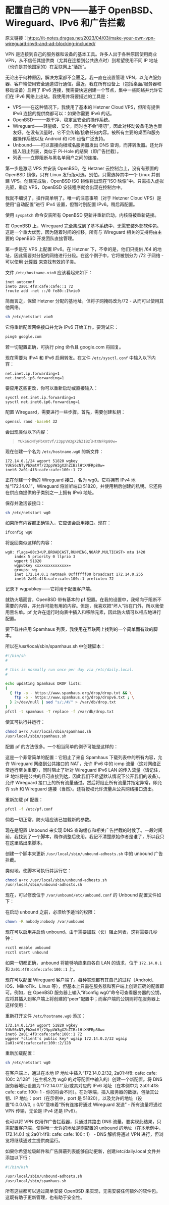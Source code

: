 # 配置自己的 VPN——基于 OpenBSD、Wireguard、IPv6 和广告拦截

原文链接：<https://it-notes.dragas.net/2023/04/03/make-your-own-vpn-wireguard-ipv6-and-ad-blocking-included/>

VPN 是连接到自己的服务器和设备的基本工具。许多人出于各种原因使用商业 VPN，从不信任其提供商（尤其在连接到公共热点时）到希望使用不同 IP 地址（也许是其他国家的）在互联网上“活跃”。

无论出于何种原因，解决方案都不会匮乏。我一直在设置管理 VPN，以允许服务器、客户端使用安全通道进行通信。最近，我在所有设备上（包括桌面/服务器和移动设备）启用了 IPv6 连接，我需要快速创建一个节点，集中一些网络并允许它们在 IPv6 网络上出站。我使用并将要描述的工具是：

* VPS——在这种情况下，我使用了基本的 Hetzner Cloud VPS，但所有提供 IPv6 连接的提供商都可以：如果你需要 IPv6 的话。
* OpenBSD——一款干净、稳定且安全的操作系统。
* Wireguard——轻量级、安全，同时也不会“唠叨”，因此对移动设备电池也很友好。在没有流量时，它不会传输/接收任何内容。被所有主要的桌面和服务器操作系统以及 Android 和 iOS 设备广泛支持。
* Unbound——可以直接向根域名服务器发出 DNS 查询，而非转发器。还允许插入阻止列表，类似于 Pi-Hole 的结果（即广告拦截）。
* 列表——立即阻断与黑名单用户之间的连接。

第一步是激活 VPS 并安装 OpenBSD。在 Hetzner 云控制台上，没有有预置的 OpenBSD 镜像，只有 Linux 发行版可选。别怕，只需选择其中一个 Linux 并创建 VPS。创建完成后，OpenBSD ISO 镜像将出现在“ISO 映像”中。只需插入虚拟光驱，重启 VPS，OpenBSD 安装程序就会出现在控制台中。

我就不细说了，操作简单明了。唯一的注意事项（对于 Hetzner Cloud VPS）是使用“自动配置”进行 IPv4 设置，但暂时别配置 IPv6。稍后再配置。

使用 `syspatch` 命令安装所有 OpenBSD 更新并重新启动，内核将被重新链接。

在 OpenBSD 上，Wireguard 完全集成到了基本系统中，无需安装外部软件包。这是一个重大优势，因为随着时间的推移，所有与 Wireguard 相关的支持将由主要的 OpenBSD 开发团队直接管理。

第一步是在 VPS 上配置 IPv6。在 Hetzner 下，不幸的是，他们只提供 /64 的地址，因此需要对分配的网络进行分段。在这个例子中，它将被划分为 /72 子网络 - 可以使用 [计算器](https://subnettingpractice.com/ipv6-subnet-calculator.html) 来查找有效的子类。

文件 `/etc/hostname.vio0` 应该看起来如下：

```fallback
inet autoconf
inet6 2a01:4f8:cafe:cafe::1 72 
!route add -net ::/0 fe80::1%vio0
```

简而言之，保留 Hetzner 分配的基地址，但将子网掩码改为/72 - 从而可以使用其他网络。

```sh
sh /etc/netstart vio0
```

它将重新配置网络接口并允许 IPv6 开始工作。要测试它：

```sh
ping6 google.com
```

若一切配置正确，可执行 ping 命令且 google.com 将回复。

现在需要为 IPv4 和 IPv6 启用转发。在文件 `/etc/sysctl.conf` 中输入以下内容：

```fallback
net.inet.ip.forwarding=1
net.inet6.ip6.forwarding=1
```

要应用这些更改，你可以重新启动或直接输入：

```fallback
sysctl net.inet.ip.forwarding=1
sysctl net.inet6.ip6.forwarding=1
```

配置 Wireguard，需要进行一些步骤。首先，需要创建私钥：

```sh
openssl rand -base64 32
```

会出现类似以下内容：

> `YUkS6cNTyPbXmtVf/23ppVW3gX2hZIBzlHtXNFRp80w=`

现在创建一个名为 `/etc/hostname.wg0` 的新文件：

```fallback
172.14.0.1/24 wgport 51820 wgkey YUkS6cNTyPbXmtVf/23ppVW3gX2hZIBzlHtXNFRp80w=
inet6 2a01:4f8:cafe:cafe:100::1 72
```

正在创建一个新的 Wireguard 接口，名为 wg0。它将拥有 IPv4 地址“172.14.0.1”，Wireguard 将监听端口 51820，并使用稍后创建的私钥。它还将在供应商提供的子类别之一上拥有 IPv6 地址。

保存并激活该接口：

```sh
sh /etc/netstart wg0
```

如果所有内容都正确输入，它应该会启用接口。现在：

```sh
ifconfig wg0
```

将返回类似这样的内容：

```fallback
wg0: flags=80c3<UP,BROADCAST,RUNNING,NOARP,MULTICAST> mtu 1420
	index 5 priority 0 llprio 3
	wgport 51820
	wgpubkey xxxxxxxxxxxxxxx=
	groups: wg
	inet 172.14.0.1 netmask 0xffffff00 broadcast 172.14.0.255
	inet6 2a01:4f8:cafe:cafe:100::1 prefixlen 72
```

记录下 wgpubkey——它将用于配置客户端。

就防火墙而言，OpenBSD 带有基本的 pf 配置。在我的设置中，我倾向于阻断不需要的内容，并允许可能有用的内容。但是，我喜欢把“坏人”挡在门外，所以我使用黑名单。pf 允许在运行时向表中插入和移除元素，因此防火墙可以相应地进行配置。

要下载并应用 Spamhaus 列表，我使用在互联网上找到的一个简单而有效的脚本。

所以在/usr/local/sbin/spamhaus.sh 中创建脚本：

```sh
#!/bin/sh
#

# this is normally run once per day via /etc/daily.local.
#

echo updating Spamhaus DROP lists:
(
  { ftp -o - https://www.spamhaus.org/drop/drop.txt && \
    ftp -o - https://www.spamhaus.org/drop/dropv6.txt ; \
  } 2>/dev/null | sed "s/;/#/" > /var/db/drop.txt
)
pfctl -t spamhaus -T replace -f /var/db/drop.txt
```

使其可执行并运行：

```bash
chmod a+rx /usr/local/sbin/spamhaus.sh
/usr/local/sbin/spamhaus.sh
```

配置 pf 的方法很多。一个相当简单的例子可能是这样的：

这是一个非常简单的配置：它阻止了来自 Spamhaus 下载列表中的所有内容，允许 Wireguard 网络到公共接口的 NAT，允许 IPv6 中的 icmp 流量（这对网络正常运行至关重要），同时阻止了针对 Wireguard IPv6 LAN 的传入流量（请记住，IP 地址将是公共的且可直接到达，因此我们不希望默认情况下公开我们的设备）。允许 Wireguard 接口上的所有流量通过。然后将阻止所有流量并指定异常，即允许 ssh 和 Wireguard 连接（当然）。还将授权允许流量从公共网络接口流出。

重新加载 pf 配置：

```sh
pfctl -f /etc/pf.conf
```

倘若一切正常，防火墙应该已加载新的参数。

现在是配置 Unbound 来实现 DNS 查询缓存和相关广告拦截的时候了。一段时间前，我找到了一个脚本，稍作调整后使用。我记不清楚原始作者是谁了，所以我只在这里贴出来脚本。

创建一个脚本来更新 `/usr/local/sbin/unbound-adhosts.sh` 中的 unbound 广告拦截。

类似地，使脚本可执行并运行它：

```bash
chmod a+rx /usr/local/sbin/unbound-adhosts.sh
/usr/local/sbin/unbound-adhosts.sh
```

现在，可以修改位于 `/var/unbound/etc/unbound.conf` 的 Unbound 配置文件如下：

在启动 unbound 之前，必须给予适当的权限：

```bash
chown -R nobody:nobody /var/unbound
```

现在可以启用并启动 unbound。由于需要加载（长）阻止列表，这将需要几秒钟：

```bash
rcctl enable unbound
rcctl start unbound
```

如果一切都正确，unbound 将能够响应来自各自 LAN 的请求，位于 `172.14.0.1` 和 `2a01:4f8:cafe:cafe:100::1` 上。

现在可以配置 Wireguard 客户端了。每种实现都有其自己的过程（Android、iOS、MikroTik、Linux 等），但基本上只需在服务器和客户端上创建正确的配置即可。例如，在 OpenBSD 服务器上输入“ifconfig wg0”命令可查看服务器的公钥，应将其插入到客户端上将创建的“peer”配置中；而客户端的公钥则将在服务器上这样使用：

重新打开文件 `/etc/hostname.wg0` 添加：

```fallback
172.14.0.1/24 wgport 51820 wgkey YUkS6cNTyPbXmtVf/23ppVW3gX2hZIBzlHtXNFRp80w=
inet6 2a01:4f8:cafe:cafe:100::1 72
wgpeer *client's public key* wgaip 172.14.0.2/32 wgaip 2a01:4f8:cafe:cafe:100::2/128
```

重新加载配置：

```sh
sh /etc/netstart wg0
```

在客户端上，通过在本地 IP 地址中插入“172.14.0.2/32, 2a01:4f8: cafe: cafe: 100:: 2/128”（在主机名为 wg0 的对等配置中输入的）创建一个新配置。将 DNS 服务器地址设置为“172.14.0.1”及/或其对应的 IPv6 地址（在本例中为 2a01:4f8: cafe: cafe: 100:: 1 - 你的将会不同）。在对等端，插入服务器的数据，包括其公钥、IP 地址：port（在示例中，port 是 51820），以及允许的地址（设置“0.0.0.0/0, :: 0/0”意味着“所有连接将通过 Wireguard 发送” - 所有流量将通过 VPN 传输，无论是 IPv4 还是 IPv6）。

也可以将 VPN 仅用作广告拦截器，只通过其路由 DNS 流量。要实现此结果，只需配置客户端，使得唯一允许的地址是刚配置的 unbound 的地址（在本示例中，172.14.0.1 或 2a01:4f8: cafe: cafe: 100:: 1） - DNS 解析将通过 VPN 进行，但浏览将继续通过主提供商运行。

如果你希望垃圾邮件和广告屏蔽列表能够自动更新，创建/etc/daily.local 文件并添加以下行：

```bash
#!/bin/ksh

/usr/local/sbin/unbound-adhosts.sh
/usr/local/sbin/spamhaus.sh
```

所有这些都可以通过简单安装 OpenBSD 来实现，无需安装任何额外的软件包。这既有助于更新管理，也有助于安全性。

